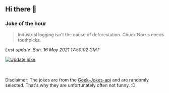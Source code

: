 ## Hi there 👋

### Joke of the hour
<!-- joke -->
>Industrial logging isn't the cause of deforestation. Chuck Norris needs toothpicks.
<!-- /joke -->

*Last update: Sun, 16 May 2021 17:50:02 GMT*

[![Update joke](https://github.com/nclskfm/nclskfm/actions/workflows/joke.yml/badge.svg)](https://github.com/nclskfm/nclskfm/actions/workflows/joke.yml)

<br><br>
Disclaimer: The jokes are from the [Geek-Jokes-api](https://github.com/sameerkumar18/geek-joke-api) and are randomly selected. That's why they are unfortunately often not funny. :D
